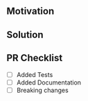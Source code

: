 <!--
Thank you for your Pull Request. Please provide a description above and review
the requirements below.

Bug fixes and new features should include tests.

Contributors guide: https://github.com/foundry-rs/alloy-forking/blob/main/CONTRIBUTING.md

The contributors guide includes instructions for running rustfmt and building the
documentation.
-->

<!-- ** Please select "Allow edits from maintainers" in the PR Options ** -->

## Motivation

<!--
Explain the context and why you're making that change. What is the problem
you're trying to solve? In some cases there is not a problem and this can be
thought of as being the motivation for your change.
-->

## Solution

<!--
Summarize the solution and provide any necessary context needed to understand
the code change.
-->

## PR Checklist

- [ ] Added Tests
- [ ] Added Documentation
- [ ] Breaking changes
